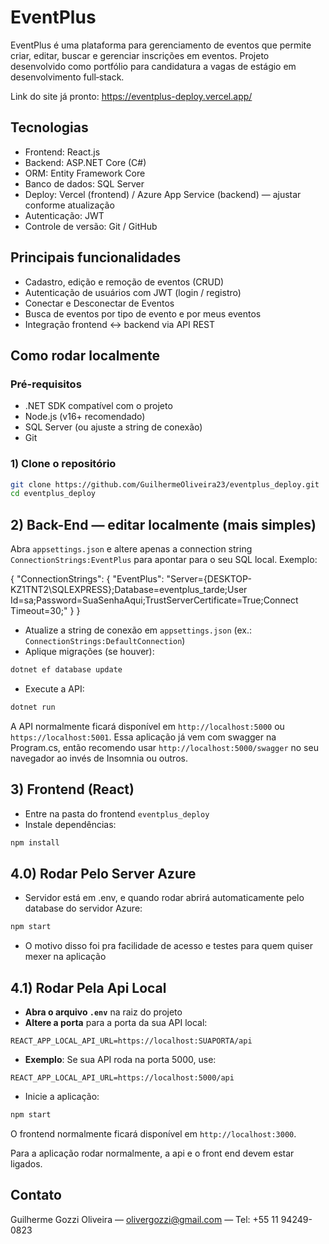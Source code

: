 # EventPlus

EventPlus é uma plataforma para gerenciamento de eventos que permite criar, editar, buscar e gerenciar inscrições em eventos. Projeto desenvolvido como portfólio para candidatura a vagas de estágio em desenvolvimento full‑stack.

Link do site já pronto: https://eventplus-deploy.vercel.app/

## Tecnologias
- Frontend: React.js  
- Backend: ASP.NET Core (C#)  
- ORM: Entity Framework Core  
- Banco de dados: SQL Server  
- Deploy: Vercel (frontend) / Azure App Service (backend) — ajustar conforme atualização  
- Autenticação: JWT  
- Controle de versão: Git / GitHub

## Principais funcionalidades
- Cadastro, edição e remoção de eventos (CRUD)  
- Autenticação de usuários com JWT (login / registro)  
- Conectar e Desconectar de Eventos  
- Busca de eventos por tipo de evento e por meus eventos  
- Integração frontend ↔ backend via API REST


## Como rodar localmente

### Pré-requisitos
- .NET SDK compatível com o projeto  
- Node.js (v16+ recomendado)  
- SQL Server (ou ajuste a string de conexão)  
- Git

### 1) Clone o repositório
```bash
git clone https://github.com/GuilhermeOliveira23/eventplus_deploy.git
cd eventplus_deploy
```


## 2) Back-End — editar localmente (mais simples)
Abra `appsettings.json` e altere apenas a connection string `ConnectionStrings:EventPlus` para apontar para o seu SQL local.
Exemplo:

{ "ConnectionStrings": { "EventPlus": "Server={DESKTOP-KZ1TNT2\SQLEXPRESS};Database=eventplus_tarde;User Id=sa;Password=SuaSenhaAqui;TrustServerCertificate=True;Connect Timeout=30;" } }
- Atualize a string de conexão em `appsettings.json` (ex.: `ConnectionStrings:DefaultConnection`)  
- Aplique migrações (se houver):
```bash
dotnet ef database update
```
- Execute a API:
```bash
dotnet run
```
A API normalmente ficará disponível em `http://localhost:5000` ou `https://localhost:5001`.
Essa aplicação já vem com swagger na Program.cs, então recomendo usar `http://localhost:5000/swagger` no seu navegador ao invés de Insomnia ou outros.

## 3) Frontend (React)
- Entre na pasta do frontend `eventplus_deploy` 
- Instale dependências:
```bash
npm install
```
## 4.0) Rodar Pelo Server Azure
- Servidor está em .env, e quando rodar abrirá automaticamente pelo database do servidor Azure:
```bash
npm start
```
- O motivo disso foi pra facilidade de acesso e testes para quem quiser mexer na aplicação

## 4.1) Rodar Pela Api Local
- **Abra o arquivo `.env`** na raiz do projeto
- **Altere a porta** para a porta da sua API local:
```env
REACT_APP_LOCAL_API_URL=https://localhost:SUAPORTA/api
```
- **Exemplo**: Se sua API roda na porta 5000, use:
```env
REACT_APP_LOCAL_API_URL=https://localhost:5000/api
```

- Inicie a aplicação:
```bash
npm start
```
O frontend normalmente ficará disponível em `http://localhost:3000`.

Para a aplicação rodar normalmente, a api e o front end devem estar ligados.

## Contato
Guilherme Gozzi Oliveira — olivergozzi@gmail.com — Tel: +55 11 94249-0823
